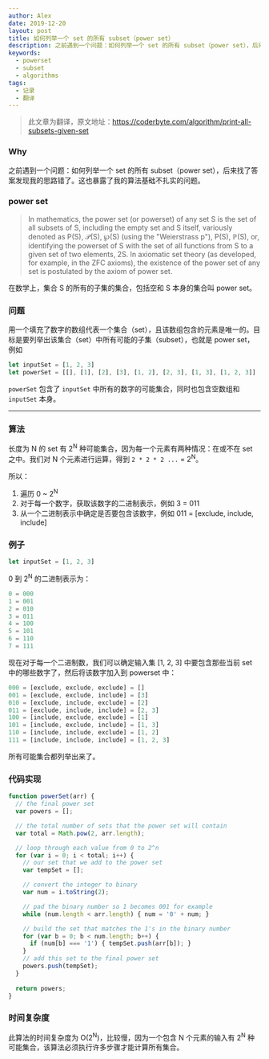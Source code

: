 ```yaml
---
author: Alex
date: 2019-12-20
layout: post
title: 如何列举一个 set 的所有 subset（power set）
description: 之前遇到一个问题：如何列举一个 set 的所有 subset（power set），后来找了答案发现我的思路错了。
keywords: 
  - powerset
  - subset
  - algorithms
tags:
  - 记录
  - 翻译
---
```


> 此文章为翻译，原文地址：https://coderbyte.com/algorithm/print-all-subsets-given-set

### Why

之前遇到一个问题：如何列举一个 set 的所有 subset（power set），后来找了答案发现我的思路错了。这也暴露了我的算法基础不扎实的问题。

### power set

> In mathematics, the power set (or powerset) of any set S is the set of all subsets of S, including the empty set and S itself, variously denoted as P(S), 𝒫(S), ℘(S) (using the "Weierstrass p"), P(S), ℙ(S), or, identifying the powerset of S with the set of all functions from S to a given set of two elements, 2S. In axiomatic set theory (as developed, for example, in the ZFC axioms), the existence of the power set of any set is postulated by the axiom of power set.

在数学上，集合 S 的所有的子集的集合，包括空和 S 本身的集合叫 power set。

### 问题

用一个填充了数字的数组代表一个集合（set），且该数组包含的元素是唯一的。目标是要列举出该集合（set）中所有可能的子集（subset），也就是 power set，例如

```js
let inputSet = [1, 2, 3]
let powerSet = [[], [1], [2], [3], [1, 2], [2, 3], [1, 3], [1, 2, 3]]
```

`powerSet` 包含了 `inputSet` 中所有的数字的可能集合，同时也包含空数组和 `inputSet` 本身。

-------------

### 算法

长度为 N 的 set 有 2<sup>N</sup> 种可能集合，因为每一个元素有两种情况：在或不在 set 之中。我们对 N 个元素进行运算，得到 `2 * 2 * 2 ...` = 2<sup>N</sup>。

所以：

1. 遍历 0 ~ 2<sup>N</sup>
2. 对于每一个数字，获取该数字的二进制表示，例如 3 = 011
3. 从一个二进制表示中确定是否要包含该数字，例如 011 = [exclude, include, include]

### 例子

```js
let inputSet = [1, 2, 3]
```

0 到 2<sup>N</sup> 的二进制表示为：

```js
0 = 000
1 = 001
2 = 010
3 = 011
4 = 100
5 = 101
6 = 110
7 = 111
```

现在对于每一个二进制数，我们可以确定输入集 [1, 2, 3] 中要包含那些当前 set 中的哪些数字了，然后将该数字加入到 powerset 中：

```js
000 = [exclude, exclude, exclude] = []
001 = [exclude, exclude, include] = [3]
010 = [exclude, include, exclude] = [2]
011 = [exclude, include, include] = [2, 3]
100 = [include, exclude, exclude] = [1]
101 = [include, exclude, include] = [1, 3]
110 = [include, include, exclude] = [1, 2]
111 = [include, include, include] = [1, 2, 3]
```

所有可能集合都列举出来了。

### 代码实现

```js
function powerSet(arr) {
  // the final power set
  var powers = [];

  // the total number of sets that the power set will contain
  var total = Math.pow(2, arr.length);

  // loop through each value from 0 to 2^n
  for (var i = 0; i < total; i++) {
    // our set that we add to the power set
    var tempSet = [];

    // convert the integer to binary
    var num = i.toString(2);

    // pad the binary number so 1 becomes 001 for example
    while (num.length < arr.length) { num = '0' + num; }

    // build the set that matches the 1's in the binary number
    for (var b = 0; b < num.length; b++) {
      if (num[b] === '1') { tempSet.push(arr[b]); }
    }
    // add this set to the final power set
    powers.push(tempSet);
  }
  
  return powers;
}
```

### 时间复杂度

此算法的时间复杂度为 O(2<sup>N</sup>)，比较慢，因为一个包含 N 个元素的输入有 2<sup>N</sup> 种可能集合，该算法必须执行许多步骤才能计算所有集合。
